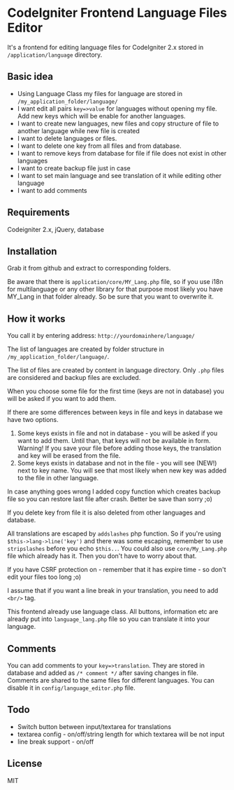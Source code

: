 CodeIgniter Frontend Language Files Editor
=============

It's a frontend for editing language files for CodeIgniter 2.x stored in `/application/language` directory.

Basic idea
-----------

* Using Language Class my files for language are stored in `/my_application_folder/language/`
* I want edit all pairs `key=>value` for languages without opening my file. Add new keys which will be enable for another languages.
* I want to create new languages, new files and copy structure of file to another language while new file is created
* I want to delete languages or files.
* I want to delete one key from all files and from database.
* I want to remove keys from database for file if file does not exist in other languages
* I want to create backup file just in case
* I want to set main language and see translation of it while editing other language
* I want to add comments

Requirements
-----------

Codeigniter 2.x, jQuery, database

Installation
-----------

Grab it from github and extract to corresponding folders.
 
Be aware that there is `application/core/MY_Lang.php` file, so if you use i18n for multilanguage or any other library for that purpose most likely you have MY_Lang in that folder already. So be sure that you want to overwrite it.

How it works
-----------

You call it by entering address: `http://yourdomainhere/language/`

The list of languages are created by folder structure in `/my_application_folder/language/`.

The list of files are created by content in language directory. Only `.php` files are considered and backup files are excluded.

When you choose some file for the first time (keys are not in database) you will be asked if you want to add them.

If there are some differences between keys in file and keys in database we have two options.
1. Some keys exists in file and not in database - you will be asked if you want to add them. Until than, that keys will not be available in form. Warning! If you save your file before adding those keys, the translation and key will be erased from the file.
2. Some keys exists in database and not in the file - you will see (NEW!) next to key name. You will see that most likely when new key was added to the file in other language.

In case anything goes wrong I added copy function which creates backup file so you can restore last file after crash. Better be save than sorry ;o)

If you delete key from file it is also deleted from other languages and database.

All translations are escaped by `addslashes` php function. So if you're using `$this->lang->line('key')` and there was some escaping, remember to use `stripslashes` before you echo `$this..`. You could also use `core/My_Lang.php` file which already has it. Then you don't have to worry about that.

If you have CSRF protection on - remember that it has expire time - so don't edit your files too long ;o) 

I assume that if you want a line break in your translation, you need to add `<br/>` tag.

This frontend already use language class. All buttons, information etc are already put into `language_lang.php` file so you can translate it into your language. 

Comments
-----------

You can add comments to your `key=>translation`. They are stored in database and added as `/* comment */` after saving changes in file. Comments are shared to the same files for different languages. You can disable it in `config/language_editor.php` file.

Todo
-----------

* Switch button between input/textarea for translations
* textarea config - on/off/string length for which textarea will be not input
* line break support - on/off


License
-----------

MIT